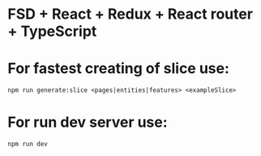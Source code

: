 # FSD + React + Redux + React router + TypeScript


# For fastest creating of slice use:

```npm run generate:slice <pages|entities|features> <exampleSlice>```

# For run dev server use:

```npm run dev```